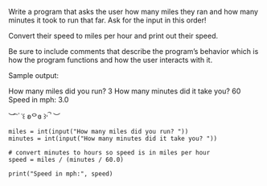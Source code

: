 Write a program that asks the user how many miles they ran and how many minutes it took to run that far. Ask for the input in this order!

Convert their speed to miles per hour and print out their speed.

Be sure to include comments that describe the program’s behavior which is how the program functions and how the user interacts with it.

Sample output:

How many miles did you run? 3
How many minutes did it take you? 60
Speed in mph: 3.0

︶ ͡ ۫ ˓꒰ ʚᄋɞ ꒱˒ ۫ ͡ ︶
```
miles = int(input("How many miles did you run? "))
minutes = int(input("How many minutes did it take you? "))

# convert minutes to hours so speed is in miles per hour
speed = miles / (minutes / 60.0)

print("Speed in mph:", speed)
```
